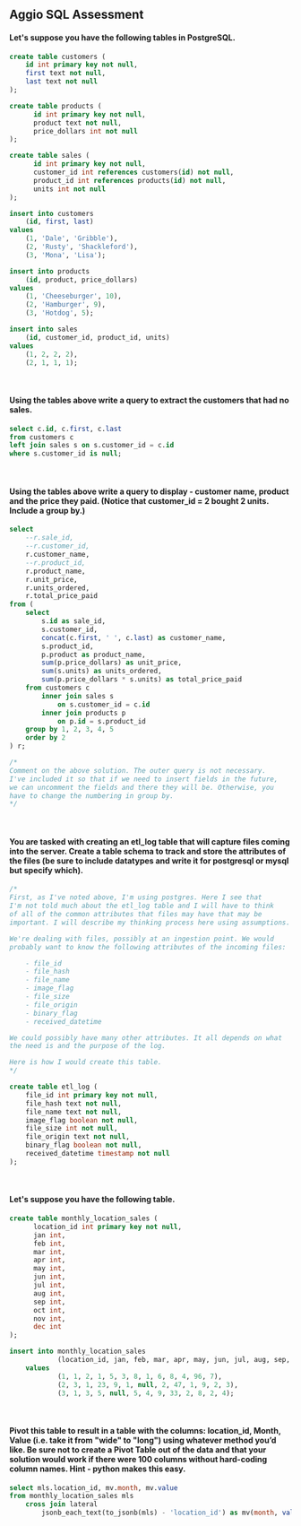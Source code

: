 ## Aggio SQL Assessment

#### Let's suppose you have the following tables in PostgreSQL.

```SQL
create table customers (
    id int primary key not null,
    first text not null,
    last text not null
);

create table products (
      id int primary key not null,
      product text not null,
      price_dollars int not null
);

create table sales (
      id int primary key not null,
      customer_id int references customers(id) not null,
      product_id int references products(id) not null,
      units int not null
);

insert into customers
    (id, first, last)
values
    (1, 'Dale', 'Gribble'),
    (2, 'Rusty', 'Shackleford'),
    (3, 'Mona', 'Lisa');

insert into products
    (id, product, price_dollars)
values
    (1, 'Cheeseburger', 10),
    (2, 'Hamburger', 9),
    (3, 'Hotdog', 5);

insert into sales
    (id, customer_id, product_id, units)
values
    (1, 2, 2, 2),
    (2, 1, 1, 1);
```
<br />

#### Using the tables above write a query to extract the customers that had no sales.


```SQL
select c.id, c.first, c.last
from customers c
left join sales s on s.customer_id = c.id
where s.customer_id is null;
```
<br />

#### Using the tables above write a query to display - customer name, product and the price they paid. (Notice that customer_id = 2 bought 2 units. Include a group by.)

```SQL
select
    --r.sale_id,
    --r.customer_id,
    r.customer_name,
    --r.product_id,
    r.product_name,
    r.unit_price,
    r.units_ordered,
    r.total_price_paid
from (
    select
        s.id as sale_id,
        s.customer_id,
        concat(c.first, ' ', c.last) as customer_name,
        s.product_id,
        p.product as product_name,
        sum(p.price_dollars) as unit_price,
        sum(s.units) as units_ordered,
        sum(p.price_dollars * s.units) as total_price_paid
    from customers c
        inner join sales s
            on s.customer_id = c.id
        inner join products p
            on p.id = s.product_id
    group by 1, 2, 3, 4, 5
    order by 2
) r;

/*
Comment on the above solution. The outer query is not necessary.
I've included it so that if we need to insert fields in the future,
we can uncomment the fields and there they will be. Otherwise, you
have to change the numbering in group by.
*/
```
<br />

#### You are tasked with creating an etl_log table that will capture files coming into the server. Create a table schema to track and store the attributes of the files (be sure to include datatypes and write it for postgresql or mysql but specify which).

```SQL
/*
First, as I've noted above, I'm using postgres. Here I see that
I'm not told much about the etl_log table and I will have to think
of all of the common attributes that files may have that may be
important. I will describe my thinking process here using assumptions.

We're dealing with files, possibly at an ingestion point. We would
probably want to know the following attributes of the incoming files:

    - file_id
    - file_hash
    - file_name
    - image_flag
    - file_size
    - file_origin
    - binary_flag
    - received_datetime

We could possibly have many other attributes. It all depends on what
the need is and the purpose of the log.

Here is how I would create this table.
*/

create table etl_log (
    file_id int primary key not null,
    file_hash text not null,
    file_name text not null,
    image_flag boolean not null,
    file_size int not null,
    file_origin text not null,
    binary_flag boolean not null,
    received_datetime timestamp not null
);
```
<br />

#### Let's suppose you have the following table.

```SQL
create table monthly_location_sales (
      location_id int primary key not null,
      jan int,
      feb int,
      mar int,
      apr int,
      may int,
      jun int,
      jul int,
      aug int,
      sep int,
      oct int,
      nov int,
      dec int
);

insert into monthly_location_sales
            (location_id, jan, feb, mar, apr, may, jun, jul, aug, sep, oct, nov, dec)
    values
            (1, 1, 2, 1, 5,	3, 8, 1, 6,	8, 4, 96, 7),
            (2,	3, 1, 23, 9, 1, null, 2, 47, 1, 9, 2, 3),
            (3,	1, 3, 5, null, 5, 4, 9, 33, 2, 8, 2, 4);
```
<br />

#### Pivot this table to result in a table with the columns: location_id, Month, Value (i.e. take it from "wide" to "long") using whatever method you’d like. Be sure not to create a Pivot Table out of the data and that your solution would work if there were 100 columns without hard-coding column names. Hint - python makes this easy.

```SQL
select mls.location_id, mv.month, mv.value
from monthly_location_sales mls
    cross join lateral
        jsonb_each_text(to_jsonb(mls) - 'location_id') as mv(month, value);
```
